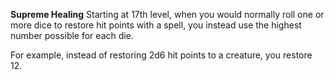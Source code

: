 __**Supreme Healing**__
Starting at 17th level, when you would normally roll one or more dice to restore hit points with a spell, you instead use the highest number possible for each die.

For example, instead of restoring 2d6 hit points to a creature, you restore 12.